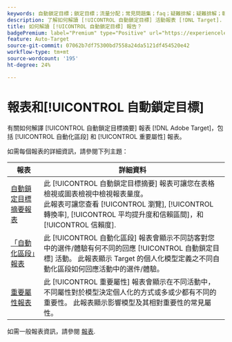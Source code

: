 ```yaml
---
keywords: 自動鎖定目標；鎖定目標；流量分配；常見問題集；faq；疑難排解；疑難排解；報表；自動鎖定目標摘要報表；摘要報表；自動化區段；重要屬性
description: 了解如何解讀 [!UICONTROL 自動鎖定目標] 活動報表 [!DNL Target].
title: 如何解讀 [!UICONTROL 自動鎖定目標] 報告？
badgePremium: label="Premium" type="Positive" url="https://experienceleague.adobe.com/docs/target/using/introduction/intro.html?lang=en#premium newtab=true" tooltip="See what's included in Target Premium."
feature: Auto-Target
source-git-commit: 07062b7df75300bd7558a24da5121df454520e42
workflow-type: tm+mt
source-wordcount: '195'
ht-degree: 24%

---
```


# 報表和[!UICONTROL 自動鎖定目標]

有關如何解譯 [!UICONTROL 自動鎖定目標摘要] 報表 [!DNL Adobe Target]，包括 [!UICONTROL 自動化區段] 和 [!UICONTROL 重要屬性] 報表。

如需每個報表的詳細資訊，請參閱下列主題：

| 報表 | 詳細資料 |
| --- | --- |
| [自動鎖定目標摘要報表](/help/main/c-reports/personalization-reports/auto-target-summary-report.md) | 此 [!UICONTROL 自動鎖定目標摘要] 報表可讓您在表格檢視或圖表檢視中檢視報表量度。<br>此報表可讓您查看 [!UICONTROL 瀏覽], [!UICONTROL 轉換率], [!UICONTROL 平均提升度和信賴區間]，和 [!UICONTROL 信賴度]. |
| [「自動化區段」報表](/help/main/c-reports/c-personalization-insights-reports/automated-segments-report.md) | 此 [!UICONTROL 自動化區段] 報表會顯示不同訪客對您中的選件/體驗有何不同的回應 [!UICONTROL 自動鎖定目標] 活動。 此報表顯示 Target 的個人化模型定義之不同自動化區段如何回應活動中的選件/體驗。 |
| [重要屬性報表](/help/main/c-reports/c-personalization-insights-reports/important-attributes-report.md) | 此 [!UICONTROL 重要屬性] 報表會顯示在不同活動中，不同屬性對於模型決定個人化的方式或多或少都有不同的重要性。 此報表顯示影響模型及其相對重要性的常見屬性。 |

如需一般報表資訊，請參閱 [報表](/help/main/c-reports/reports.md).
